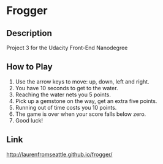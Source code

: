 # Frogger

## Description
Project 3 for the Udacity Front-End Nanodegree

## How to Play
1. Use the arrow keys to move: up, down, left and right.
2. You have 10 seconds to get to the water.
3. Reaching the water nets you 5 points.
3. Pick up a gemstone on the way, get an extra five points.
4. Running out of time costs you 10 points.
5. The game is over when your score falls below zero.
6. Good luck!

## Link
http://laurenfromseattle.github.io/frogger/
